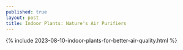 ```yaml
---
published: true
layout: post
title: Indoor Plants: Nature's Air Purifiers
---
```

{% include 2023-08-10-indoor-plants-for-better-air-quality.html %}
